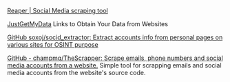 
[Reaper | Social Media scraping tool](https://reaper.social/)

[JustGetMyData](https://justgetmydata.com/)
Links to Obtain Your Data from Websites

[GitHub soxoj/socid_extractor: Extract accounts info from personal pages on various sites for OSINT purpose](https://github.com/soxoj/socid_extractor)

[GitHub - champmq/TheScrapper: Scrape emails, phone numbers and social media accounts from a website.](https://github.com/champmq/TheScrapper)
Simple tool for scrapping emails and social media accounts from the website's source code.
